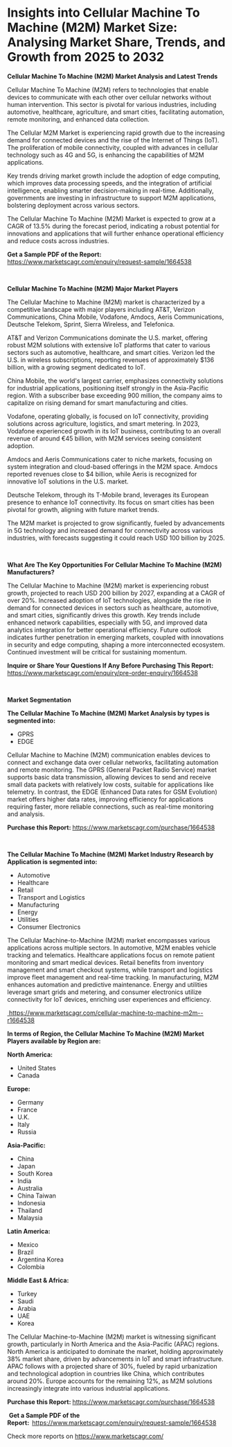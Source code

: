 <p><h1>Insights into Cellular Machine To Machine (M2M) Market Size: Analysing Market Share, Trends, and Growth from 2025 to 2032</h1></p><p><strong>Cellular Machine To Machine (M2M) Market Analysis and Latest Trends</strong></p>
<p><p>Cellular Machine To Machine (M2M) refers to technologies that enable devices to communicate with each other over cellular networks without human intervention. This sector is pivotal for various industries, including automotive, healthcare, agriculture, and smart cities, facilitating automation, remote monitoring, and enhanced data collection. </p><p>The Cellular M2M Market is experiencing rapid growth due to the increasing demand for connected devices and the rise of the Internet of Things (IoT). The proliferation of mobile connectivity, coupled with advances in cellular technology such as 4G and 5G, is enhancing the capabilities of M2M applications. </p><p>Key trends driving market growth include the adoption of edge computing, which improves data processing speeds, and the integration of artificial intelligence, enabling smarter decision-making in real-time. Additionally, governments are investing in infrastructure to support M2M applications, bolstering deployment across various sectors.</p><p>The Cellular Machine To Machine (M2M) Market is expected to grow at a CAGR of 13.5% during the forecast period, indicating a robust potential for innovations and applications that will further enhance operational efficiency and reduce costs across industries.</p></p>
<p><strong>Get a Sample PDF of the Report:&nbsp;</strong> <a href="https://www.marketscagr.com/enquiry/request-sample/1664538?utm_campaign=2941&utm_medium=2&utm_source=Github&utm_content=ia&utm_term=23032025&utm_id=cellular-machine-to-machine-m2m">https://www.marketscagr.com/enquiry/request-sample/1664538</a></p>
<p>&nbsp;</p>
<p><strong>Cellular Machine To Machine (M2M) Major Market Players</strong></p>
<p><p>The Cellular Machine to Machine (M2M) market is characterized by a competitive landscape with major players including AT&T, Verizon Communications, China Mobile, Vodafone, Amdocs, Aeris Communications, Deutsche Telekom, Sprint, Sierra Wireless, and Telefonica. </p><p>AT&T and Verizon Communications dominate the U.S. market, offering robust M2M solutions with extensive IoT platforms that cater to various sectors such as automotive, healthcare, and smart cities. Verizon led the U.S. in wireless subscriptions, reporting revenues of approximately $136 billion, with a growing segment dedicated to IoT.</p><p>China Mobile, the world's largest carrier, emphasizes connectivity solutions for industrial applications, positioning itself strongly in the Asia-Pacific region. With a subscriber base exceeding 900 million, the company aims to capitalize on rising demand for smart manufacturing and cities.</p><p>Vodafone, operating globally, is focused on IoT connectivity, providing solutions across agriculture, logistics, and smart metering. In 2023, Vodafone experienced growth in its IoT business, contributing to an overall revenue of around €45 billion, with M2M services seeing consistent adoption.</p><p>Amdocs and Aeris Communications cater to niche markets, focusing on system integration and cloud-based offerings in the M2M space. Amdocs reported revenues close to $4 billion, while Aeris is recognized for innovative IoT solutions in the U.S. market.</p><p>Deutsche Telekom, through its T-Mobile brand, leverages its European presence to enhance IoT connectivity. Its focus on smart cities has been pivotal for growth, aligning with future market trends.</p><p>The M2M market is projected to grow significantly, fueled by advancements in 5G technology and increased demand for connectivity across various industries, with forecasts suggesting it could reach USD 100 billion by 2025.</p></p>
<p>&nbsp;</p>
<p><strong>What Are The Key Opportunities For Cellular Machine To Machine (M2M) Manufacturers?</strong></p>
<p><p>The Cellular Machine to Machine (M2M) market is experiencing robust growth, projected to reach USD 200 billion by 2027, expanding at a CAGR of over 20%. Increased adoption of IoT technologies, alongside the rise in demand for connected devices in sectors such as healthcare, automotive, and smart cities, significantly drives this growth. Key trends include enhanced network capabilities, especially with 5G, and improved data analytics integration for better operational efficiency. Future outlook indicates further penetration in emerging markets, coupled with innovations in security and edge computing, shaping a more interconnected ecosystem. Continued investment will be critical for sustaining momentum.</p></p>
<p><strong>Inquire or Share Your Questions If Any Before Purchasing This Report:</strong> <a href="https://www.marketscagr.com/enquiry/pre-order-enquiry/1664538?utm_campaign=2941&utm_medium=2&utm_source=Github&utm_content=ia&utm_term=23032025&utm_id=cellular-machine-to-machine-m2m">https://www.marketscagr.com/enquiry/pre-order-enquiry/1664538</a></p>
<p>&nbsp;</p>
<p><strong>Market Segmentation</strong></p>
<p><strong>The Cellular Machine To Machine (M2M) Market Analysis by types is segmented into:</strong></p>
<p><ul><li>GPRS</li><li>EDGE</li></ul></p>
<p><p>Cellular Machine to Machine (M2M) communication enables devices to connect and exchange data over cellular networks, facilitating automation and remote monitoring. The GPRS (General Packet Radio Service) market supports basic data transmission, allowing devices to send and receive small data packets with relatively low costs, suitable for applications like telemetry. In contrast, the EDGE (Enhanced Data rates for GSM Evolution) market offers higher data rates, improving efficiency for applications requiring faster, more reliable connections, such as real-time monitoring and analysis.</p></p>
<p><strong>Purchase this Report:&nbsp;</strong><a href="https://www.marketscagr.com/purchase/1664538?utm_campaign=2941&utm_medium=2&utm_source=Github&utm_content=ia&utm_term=23032025&utm_id=cellular-machine-to-machine-m2m">https://www.marketscagr.com/purchase/1664538</a></p>
<p>&nbsp;</p>
<p><strong>The Cellular Machine To Machine (M2M) Market Industry Research by Application is segmented into:</strong></p>
<p><ul><li>Automotive</li><li>Healthcare</li><li>Retail</li><li>Transport and Logistics</li><li>Manufacturing</li><li>Energy</li><li>Utilities</li><li>Consumer Electronics</li></ul></p>
<p><p>The Cellular Machine-to-Machine (M2M) market encompasses various applications across multiple sectors. In automotive, M2M enables vehicle tracking and telematics. Healthcare applications focus on remote patient monitoring and smart medical devices. Retail benefits from inventory management and smart checkout systems, while transport and logistics improve fleet management and real-time tracking. In manufacturing, M2M enhances automation and predictive maintenance. Energy and utilities leverage smart grids and metering, and consumer electronics utilize connectivity for IoT devices, enriching user experiences and efficiency.</p></p>
<p><a href="https://www.marketscagr.com/cellular-machine-to-machine-m2m--r1664538?utm_campaign=2941&utm_medium=2&utm_source=Github&utm_content=ia&utm_term=23032025&utm_id=cellular-machine-to-machine-m2m">&nbsp;https://www.marketscagr.com/cellular-machine-to-machine-m2m--r1664538</a></p>
<p><strong>In terms of Region, the Cellular Machine To Machine (M2M) Market Players available by Region are:</strong></p>
<p>
    <p> <strong> North America: </strong>
        <ul>
            <li>United States</li>
            <li>Canada</li>
        </ul>
        </p> 
    <p> <strong> Europe: </strong>
        <ul>
            <li>Germany</li>
            <li>France</li>
            <li>U.K.</li>
            <li>Italy</li>
            <li>Russia</li>
        </ul>
        </p> 
    <p> <strong> Asia-Pacific: </strong>
        <ul>
            <li>China</li>
            <li>Japan</li>
            <li>South Korea</li>
            <li>India</li>
            <li>Australia</li>
            <li>China Taiwan</li>
            <li>Indonesia</li>
            <li>Thailand</li>
            <li>Malaysia</li>
        </ul>
        </p> 
    <p> <strong> Latin America: </strong>
        <ul>
            <li>Mexico</li>
            <li>Brazil</li>
            <li>Argentina Korea</li>
            <li>Colombia</li>
        </ul>
        </p> 
    <p> <strong> Middle East & Africa: </strong>
        <ul>
            <li>Turkey</li>
            <li>Saudi</li>
            <li>Arabia</li>
            <li>UAE</li>
            <li>Korea</li>
        </ul>
    </p>
    </p>
<p><p>The Cellular Machine-to-Machine (M2M) market is witnessing significant growth, particularly in North America and the Asia-Pacific (APAC) regions. North America is anticipated to dominate the market, holding approximately 38% market share, driven by advancements in IoT and smart infrastructure. APAC follows with a projected share of 30%, fueled by rapid urbanization and technological adoption in countries like China, which contributes around 20%. Europe accounts for the remaining 12%, as M2M solutions increasingly integrate into various industrial applications.</p></p>
<p><strong>Purchase this Report: </strong><a href="https://www.marketscagr.com/purchase/1664538?utm_campaign=2941&utm_medium=2&utm_source=Github&utm_content=ia&utm_term=23032025&utm_id=cellular-machine-to-machine-m2m">https://www.marketscagr.com/purchase/1664538</a></p>
<p>&nbsp;<strong>Get a Sample PDF of the Report:&nbsp;&nbsp;</strong><a href="https://www.marketscagr.com/enquiry/request-sample/1664538?utm_campaign=2941&utm_medium=2&utm_source=Github&utm_content=ia&utm_term=23032025&utm_id=cellular-machine-to-machine-m2m">https://www.marketscagr.com/enquiry/request-sample/1664538</a></p>
<p><strong></strong></p>
<p>Check more reports on <a href="https://www.marketscagr.com/?utm_campaign=2941&utm_medium=2&utm_source=Github&utm_content=ia&utm_term=23032025&utm_id=cellular-machine-to-machine-m2m">https://www.marketscagr.com/</a></p>